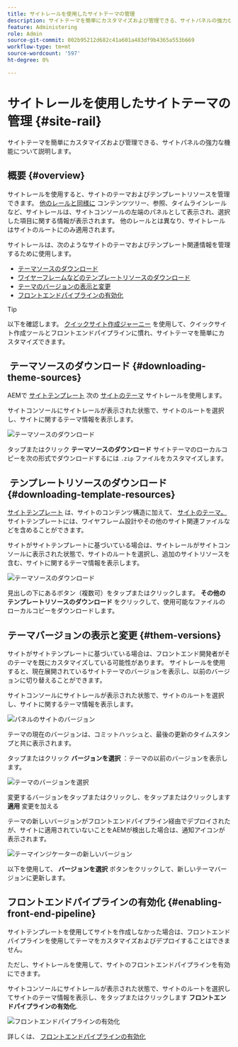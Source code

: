 ```yaml
---
title: サイトレールを使用したサイトテーマの管理
description: サイトテーマを簡単にカスタマイズおよび管理できる、サイトパネルの強力な機能について説明します。
feature: Administering
role: Admin
source-git-commit: 002b95212d682c41a601a483df9b4365a553b669
workflow-type: tm+mt
source-wordcount: '597'
ht-degree: 0%

---
```



# サイトレールを使用したサイトテーマの管理 {#site-rail}

サイトテーマを簡単にカスタマイズおよび管理できる、サイトパネルの強力な機能について説明します。

## 概要 {#overview}

サイトレールを使用すると、サイトのテーマおよびテンプレートリソースを管理できます。 [他のレールと同様に](/help/sites-cloud/authoring/getting-started/basic-handling.md#rail-selector) コンテンツツリー、参照、タイムラインレールなど、サイトレールは、サイトコンソールの左端のパネルとして表示され、選択した項目に関する情報が表示されます。 他のレールとは異なり、サイトレールはサイトのルートにのみ適用されます。

サイトレールは、次のようなサイトのテーマおよびテンプレート関連情報を管理するために使用します。

* [テーマソースのダウンロード](#downloading-theme-sources)
* [ワイヤーフレームなどのテンプレートリソースのダウンロード](#downloading-template-resources)
* [テーマのバージョンの表示と変更](#theme-vrsions)
* [フロントエンドパイプラインの有効化](#enabling-the-front-end-pipeline)

>[!TIP]
>
>以下を確認します。 [クイックサイト作成ジャーニー](/help/journey-sites/quick-site/overview.md) を使用して、クイックサイト作成ツールとフロントエンドパイプラインに慣れ、サイトテーマを簡単にカスタマイズできます。

##  テーマソースのダウンロード {#downloading-theme-sources}

AEMで [サイトテンプレート](site-templates.md) 次の [サイトのテーマ](site-themes.md) サイトレールを使用します。

サイトコンソールにサイトレールが表示された状態で、サイトのルートを選択し、サイトに関するテーマ情報を表示します。

![テーマソースのダウンロード](/help/sites-cloud/administering/assets/download-theme-wireframe.png)

タップまたはクリック **テーマソースのダウンロード** サイトテーマのローカルコピーを次の形式でダウンロードするには `.zip` ファイルをカスタマイズします。

##  テンプレートリソースのダウンロード {#downloading-template-resources}

[サイトテンプレート](site-templates.md) は、サイトのコンテンツ構造に加えて、 [サイトのテーマ。](site-themes.md) サイトテンプレートには、ワイヤフレーム設計やその他のサイト関連ファイルなどを含めることができます。

サイトがサイトテンプレートに基づいている場合は、サイトレールがサイトコンソールに表示された状態で、サイトのルートを選択し、追加のサイトリソースを含む、サイトに関するテーマ情報を表示します。

![テーマソースのダウンロード](/help/sites-cloud/administering/assets/download-theme-wireframe.png)

見出しの下にあるボタン（複数可）をタップまたはクリックします。 **その他のテンプレートリソースのダウンロード** をクリックして、使用可能なファイルのローカルコピーをダウンロードします。

## テーマバージョンの表示と変更 {#them-versions}

サイトがサイトテンプレートに基づいている場合は、フロントエンド開発者がそのテーマを既にカスタマイズしている可能性があります。 サイトレールを使用すると、現在展開されているサイトテーマのバージョンを表示し、以前のバージョンに切り替えることができます。

サイトコンソールにサイトレールが表示された状態で、サイトのルートを選択し、サイトに関するテーマ情報を表示します。

![パネルのサイトのバージョン](/help/sites-cloud/administering/assets/theme-versions.png)

テーマの現在のバージョンは、コミットハッシュと、最後の更新のタイムスタンプと共に表示されます。

タップまたはクリック **バージョンを選択** ：テーマの以前のバージョンを表示します。

![テーマのバージョンを選択](/help/sites-cloud/administering/assets/select-theme-versions.png)

変更するバージョンをタップまたはクリックし、をタップまたはクリックします **適用** 変更を加える

テーマの新しいバージョンがフロントエンドパイプライン経由でデプロイされたが、サイトに適用されていないことをAEMが検出した場合は、通知アイコンが表示されます。

![テーマインジケーターの新しいバージョン](/help/sites-cloud/administering/assets/new-theme-version.png)

以下を使用して、 **バージョンを選択** ボタンをクリックして、新しいテーマバージョンに更新します。

## フロントエンドパイプラインの有効化 {#enabling-front-end-pipeline}

サイトテンプレートを使用してサイトを作成しなかった場合は、フロントエンドパイプラインを使用してテーマをカスタマイズおよびデプロイすることはできません。

ただし、サイトレールを使用して、サイトのフロントエンドパイプラインを有効にできます。

サイトコンソールにサイトレールが表示された状態で、サイトのルートを選択してサイトのテーマ情報を表示し、をタップまたはクリックします **フロントエンドパイプラインの有効化**.

![フロントエンドパイプラインの有効化](/help/sites-cloud/administering/assets/enable-fep.png)

詳しくは、 [フロントエンドパイプラインの有効化](enable-front-end-pipeline.md)